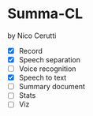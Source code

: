# Summa-CL

by Nico Cerutti

- [x] Record
- [X] Speech separation
- [ ] Voice recognition
- [x] Speech to text
- [ ] Summary document
- [ ] Stats
- [ ] Viz

